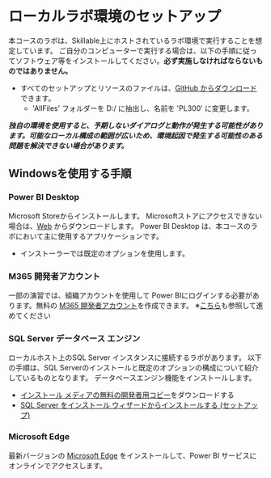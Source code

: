 # ローカルラボ環境のセットアップ

本コースのラボは、Skillable上にホストされているラボ環境で実行することを想定しています。 ご自分のコンピューターで実行する場合は、以下の手順に従ってソフトウェア等をインストールしてください。**必ず実施しなければならないものではありません。**

- すべてのセットアップとリソースのファイルは、[GitHub からダウンロード](https://github.com/MicrosoftLearning/PL-300-Microsoft-Power-BI-Data-Analyst/raw/Main/AllfilesDownload.zip)できます。
  - 'AllFiles' フォルダーを D:/ に抽出し、名前を 'PL300' に変更します。

***独自の環境を使用すると、予期しないダイアログと動作が発生する可能性があります。可能なローカル構成の範囲が広いため、環境起因で発生する可能性のある問題を解決できない場合があります。***

## Windowsを使用する手順

### Power BI Desktop

Microsoft Storeからインストールします。 Microsoftストアにアクセスできない場合は、[Web](https://www.microsoft.com/ja-jp/download/details.aspx?id=58494) からダウンロードします。 Power BI Desktop は、本コースのラボにおいて主に使用するアプリケーションです。

- インストーラーでは既定のオプションを使用します。

### M365 開発者アカウント

一部の演習では、組織アカウントを使用して Power BIにログインする必要があります。無料の [M365 開発者アカウント](https://developer.microsoft.com/en-us/microsoft-365/dev-program)を作成できます。
※[こちら](https://learn.microsoft.com/ja-jp/office/developer-program/microsoft-365-developer-program)も参照して進めてください

### SQL Server データベース エンジン

ローカルホスト上のSQL Server インスタンスに接続するラボがあります。 以下の手順は、SQL Serverのインストールと既定のオプションの構成について紹介しているものとなります。 データベースエンジン機能をインストールします。

- [インストール メディアの無料の開発者用コピー](https://www.microsoft.com/sql-server/sql-server-downloads?SilentAuth=1&f=255&MSPPError=-2147217396&rtc=1)をダウンロードする
- [SQL Server をインストール ウィザードからインストールする (セットアップ)](https://learn.microsoft.com/sql/database-engine/install-windows/install-sql-server-from-the-installation-wizard-setup)

### Microsoft Edge

最新バージョンの [Microsoft Edge](https://microsoft.com/edge) をインストールして、Power BI サービスにオンラインでアクセスします。
